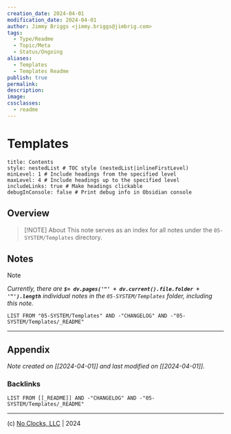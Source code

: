 ```yaml
---
creation_date: 2024-04-01
modification_date: 2024-04-01
author: Jimmy Briggs <jimmy.briggs@jimbrig.com>
tags:
  - Type/Readme
  - Topic/Meta
  - Status/Ongoing
aliases:
  - Templates
  - Templates Readme
publish: true
permalink:
description:
image:
cssclasses:
  - readme
---
```



# Templates

```table-of-contents
title: Contents 
style: nestedList # TOC style (nestedList|inlineFirstLevel)
minLevel: 1 # Include headings from the specified level
maxLevel: 4 # Include headings up to the specified level
includeLinks: true # Make headings clickable
debugInConsole: false # Print debug info in Obsidian console
```

## Overview

> [!NOTE] About
> This note serves as an index for all notes under the `05-SYSTEM/Templates` directory.

## Notes

> [!NOTE]
> *Currently, there are **`$= dv.pages('"' + dv.current().file.folder + '"').length`**  individual notes in the `05-SYSTEM/Templates` folder, including this note.*

```dataview
LIST FROM "05-SYSTEM/Templates" AND -"CHANGELOG" AND -"05-SYSTEM/Templates/_README"
```

***

## Appendix

*Note created on [[2024-04-01]] and last modified on [[2024-04-01]].*

### Backlinks

```dataview
LIST FROM [[_README]] AND -"CHANGELOG" AND -"05-SYSTEM/Templates/_README"
```

***

(c) [No Clocks, LLC](https://github.com/noclocks) | 2024